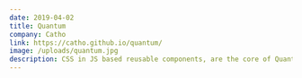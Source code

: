 ```yaml
---
date: 2019-04-02
title: Quantum
company: Catho
link: https://catho.github.io/quantum/
image: /uploads/quantum.jpg
description: CSS in JS based reusable components, are the core of Quantum design-system a library for developing consistent UI/UX at Catho.
---
```

